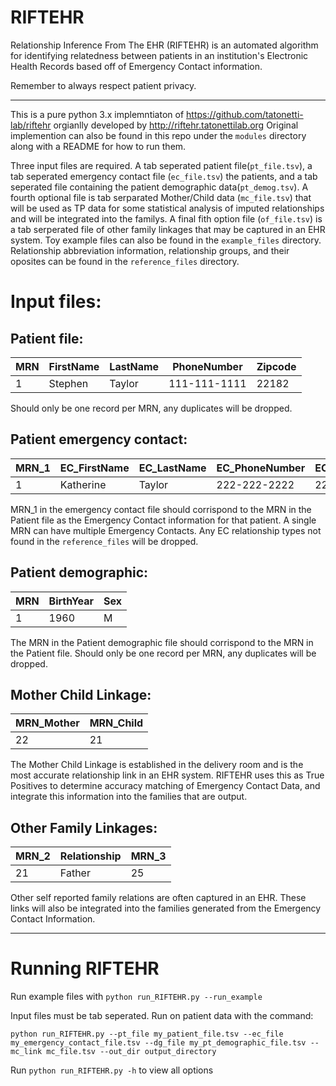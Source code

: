 # RIFTEHR

Relationship Inference From The EHR (RIFTEHR) is an automated algorithm for identifying relatedness between patients in an institution's Electronic Health Records based off of  Emergency Contact information.

Remember to always respect patient privacy.

---

This is a pure python 3.x implemntiaton of https://github.com/tatonetti-lab/riftehr orgianlly developed by http://riftehr.tatonettilab.org  Original implemention can also be found in this repo under the `modules` directory along with a README for how to run them.

Three input files are required.  A tab seperated patient file(`pt_file.tsv`), a tab seperated emergency contact file (`ec_file.tsv`) the patients, and a tab seperated file containing the patient demographic data(`pt_demog.tsv`).  A fourth optional file is tab serparated Mother/Child data (`mc_file.tsv`) that will be used as TP data for some statistical analysis of imputed relationships and will be integrated into the familys.  A final fith option file (`of_file.tsv`) is a tab serperated file of other family linkages that may be captured in an EHR system.  Toy example files can also be found in the `example_files` directory. Relationship abbreviation information, relationship groups, and their oposites can be found in the `reference_files` directory.

# Input files:

## Patient file:

| MRN | FirstName | LastName | PhoneNumber | Zipcode |
| --- | --- | --- | --- | --- |
| 1 | Stephen | Taylor | 111-111-1111 | 22182 |

Should only be one record per MRN, any duplicates will be dropped.



## Patient emergency contact:

| MRN_1 | EC_FirstName | EC_LastName | EC_PhoneNumber | EC_Zipcode | EC_Relationship |
| --- | --- | --- | --- | --- | --- |
| 1 | Katherine | Taylor | 222-222-2222 | 22182 | SPO |

MRN_1 in the emergency contact file should corrispond to the MRN in the Patient file as the Emergency Contact information for that patient.  A single MRN can have multiple Emergency Contacts.  Any EC relationship types not found in the `reference_files` will be dropped.



## Patient demographic:

| MRN | BirthYear | Sex |
| --- | --- | --- |
| 1 | 1960 | M |

The MRN in the Patient demographic file should corrispond to the MRN in the Patient file.  Should only be one record per MRN, any duplicates will be dropped.



## Mother Child Linkage:

| MRN_Mother | MRN_Child |
| --- | --- |
| 22 | 21 |

The Mother Child Linkage is established in the delivery room and is the most accurate relationship link in an EHR system.  RIFTEHR uses this as True Positives to determine accuracy  matching of Emergency Contact Data, and integrate this information into the families that are output.



## Other Family Linkages:

| MRN_2 | Relationship | MRN_3 |
| --- | --- |  --- |
| 21 | Father | 25 |

Other self reported family relations are often captured in an EHR.  These links will also be integrated into the families generated from the Emergency Contact Information.






---
# Running RIFTEHR

Run example files with `python run_RIFTEHR.py --run_example`

Input files must be tab seperated.  Run on patient data with the command:

 `python run_RIFTEHR.py --pt_file my_patient_file.tsv --ec_file my_emergency_contact_file.tsv --dg_file my_pt_demographic_file.tsv --mc_link mc_file.tsv --out_dir output_directory`

 Run `python run_RIFTEHR.py -h` to view all options